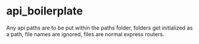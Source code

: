 # api_boilerplate
Any api paths are to be put within the paths folder, folders get initialized as a path, file names are ignored, files are normal express routers.
